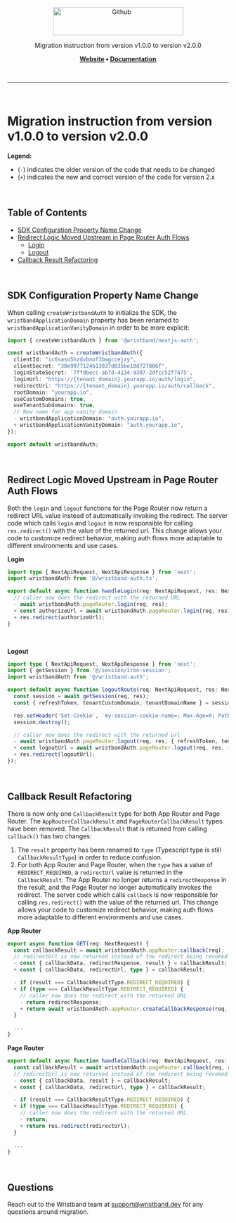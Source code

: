<div align="center">
  <a href="https://wristband.dev">
    <picture>
      <img src="https://assets.wristband.dev/images/email_branding_logo_v1.png" alt="Github" width="297" height="64">
    </picture>
  </a>
  <p align="center">
    Migration instruction from version v1.0.0 to version v2.0.0
  </p>
  <p align="center">
    <b>
      <a href="https://wristband.dev">Website</a> • 
      <a href="https://docs.wristband.dev/">Documentation</a>
    </b>
  </p>
</div>

<br/>

---

<br/>

# Migration instruction from version v1.0.0 to version v2.0.0

**Legend:**

- (`-`) indicates the older version of the code that needs to be changed
- (`+`) indicates the new and correct version of the code for version 2.x

<br>

## Table of Contents

- [SDK Configuration Property Name Change](#sdk-configuration-property-name-change)
- [Redirect Logic Moved Upstream in Page Router Auth Flows](#redirect-logic-moved-upstream-in-page-router-auth-flows)
  - [Login](#login)
  - [Logout](#logout)
- [Callback Result Refactoring](#callback-result-refactoring)

<br>

## SDK Configuration Property Name Change

When calling `createWristbandAuth` to initialize the SDK, the `wristbandApplicationDomain` property has been renamed to `wristbandApplicationVanityDomain` in order to be more explicit:

```typescript
import { createWristbandAuth } from '@wristband/nextjs-auth';

const wristbandAuth = createWristbandAuth({
  clientId: "ic6saso5hzdvbnof3bwgccejxy",
  clientSecret: "30e9977124b13037d035be10d727806f",
  loginStateSecret: '7ffdbecc-ab7d-4134-9307-2dfcc52f7475',
  loginUrl: "https://{tenant_domain}.yourapp.io/auth/login",
  redirectUri: "https://{tenant_domain}.yourapp.io/auth/callback",
  rootDomain: "yourapp.io",
  useCustomDomains: true,
  useTenantSubdomains: true,
  // New name for app vanity domain
  - wristbandApplicationDomain: "auth.yourapp.io",
  + wristbandApplicationVanityDomain: "auth.yourapp.io",
});

export default wristbandAuth;
```

<br>

## Redirect Logic Moved Upstream in Page Router Auth Flows

Both the `login` and `logout` functions for the Page Router now return a redirect URL value instead of automatically invoking the redirect. The server code which calls `login` and `logout` is now responsible for calling `res.redirect()` with the value of the returned url. This change allows your code to customize redirect behavior, making auth flows more adaptable to different environments and use cases.

**Login**
```typescript
import type { NextApiRequest, NextApiResponse } from 'next';
import wristbandAuth from '@/wristband-auth.ts';

export default async function handleLogin(req: NextApiRequest, res: NextApiResponse) {
  // caller now does the redirect with the returned URL
  - await wristbandAuth.pageRouter.login(req, res);
  + const authorizeUrl = await wristbandAuth.pageRouter.login(req, res);
  + res.redirect(authorizeUrl);
}
```

<br>

**Logout**
```typescript
import type { NextApiRequest, NextApiResponse } from 'next';
import { getSession } from '@/session/iron-session';
import wristbandAuth from '@/wristband-auth';

export default async function logoutRoute(req: NextApiRequest, res: NextApiResponse) {
  const session = await getSession(req, res);
  const { refreshToken, tenantCustomDomain, tenantDomainName } = session;

  res.setHeader('Set-Cookie', `my-session-cookie-name=; Max-Age=0; Path=/`);
  session.destroy();

  // caller now does the redirect with the returned url
  - await wristbandAuth.pageRouter.logout(req, res, { refreshToken, tenantCustomDomain, tenantDomainName });
  + const logoutUrl = await wristbandAuth.pageRouter.logout(req, res, { refreshToken, tenantCustomDomain, tenantDomainName });
  + res.redirect(logoutUrl);
});
```

<br>

## Callback Result Refactoring

There is now only one `CallbackResult` type for both App Router and Page Router. The `AppRouterCallbackResult` and `PageRouterCallbackResult` types have been removed. The `CallbackResult` that is returned from calling `callback()` has two changes:
1. The `result` property has been renamed to `type` (Typescript type is still `CallbackResultType`) in order to reduce confusion.
2. For both App Router and Page Router, when the `type` has a value of `REDIRECT_REQUIRED`, a `redirectUrl` value is returned in the `CallbackResult`. The App Router no longer returns a `redirectResponse` in the result, and the Page Router no longer automatically invokes the redirect. The server code which calls `callback` is now responsible for calling `res.redirect()` with the value of the returned url. This change allows your code to customize redirect behavior, making auth flows more adaptable to different environments and use cases.

**App Router**
```typescript
export async function GET(req: NextRequest) {
  const callbackResult = await wristbandAuth.appRouter.callback(req);
  // redirectUrl is now returned instead of the redirect being revoked by the SDK
  - const { callbackData, redirectResponse, result } = callbackResult;
  + const { callbackData, redirectUrl, type } = callbackResult;

  - if (result === CallbackResultType.REDIRECT_REQUIRED) {
  + if (type === CallbackResultType.REDIRECT_REQUIRED) {
    // caller now does the redirect with the returned URL
    - return redirectResponse;
    + return await wristbandAuth.appRouter.createCallbackResponse(req, redirectUrl);
  }

  ...
}
```

**Page Router**
```typescript
export default async function handleCallback(req: NextApiRequest, res: NextApiResponse) {
  const callbackResult = await wristbandAuth.pageRouter.callback(req, res);
  // redirectUrl is now returned instead of the redirect being revoked by the SDK
  - const { callbackData, result } = callbackResult;
  + const { callbackData, redirectUrl, type } = callbackResult;

  - if (result === CallbackResultType.REDIRECT_REQUIRED) {
  + if (type === CallbackResultType.REDIRECT_REQUIRED) {
    // caller now does the redirect with the returned URL
    - return;
    + return res.redirect(redirectUrl);
  }

  ...
}
```

<br>

## Questions

Reach out to the Wristband team at <support@wristband.dev> for any questions around migration.

<br/>
